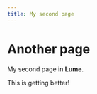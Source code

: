 ```yaml
---
title: My second page
---
```

# Another page

My second page in **Lume**.

This is getting better!

